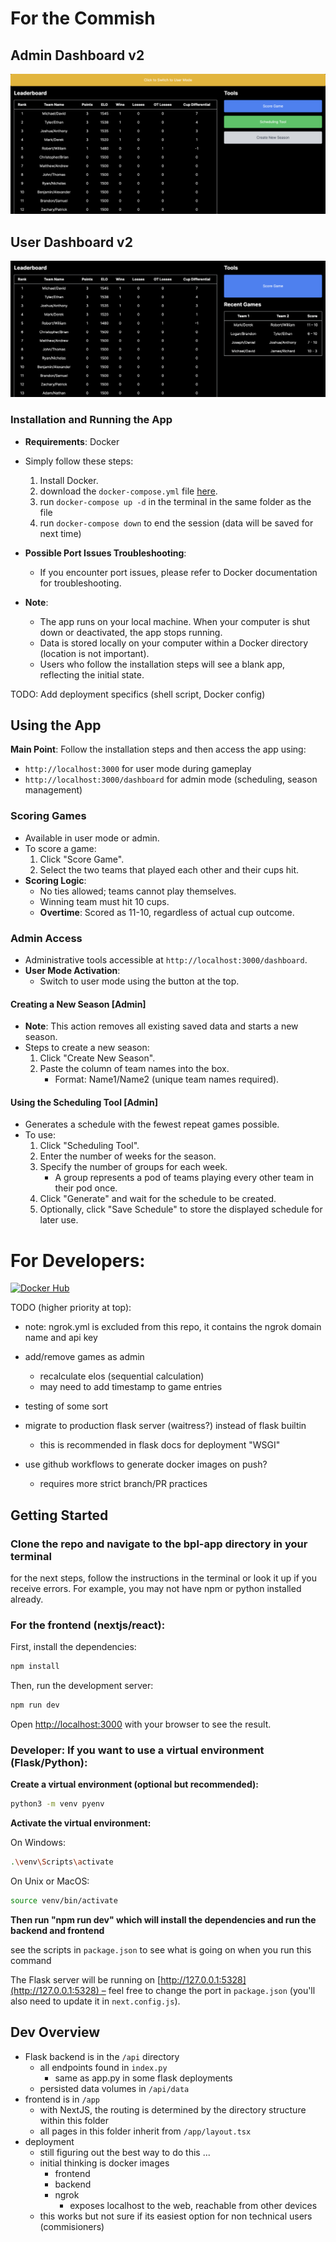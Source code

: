 
# For the Commish

## Admin Dashboard v2

![Admin Dashboard Preview](/public/adminv2.png)

## User Dashboard v2

![User Dashboard Preview](/public/userv2.png)

### Installation and Running the App

- **Requirements**: Docker
- Simply follow these steps:
    1. Install Docker.
    2. download the `docker-compose.yml` file [here](/deploy/docker-compose.yml).
    3. run `docker-compose up -d` in the terminal in the same folder as the file
    4. run `docker-compose down` to end the session (data will be saved for next time)

- **Possible Port Issues Troubleshooting**:
    - If you encounter port issues, please refer to Docker documentation for troubleshooting.

- **Note**: 
    - The app runs on your local machine. When your computer is shut down or deactivated, the app stops running.
    - Data is stored locally on your computer within a Docker directory (location is not important).
    - Users who follow the installation steps will see a blank app, reflecting the initial state.

TODO: Add deployment specifics (shell script, Docker config)

## Using the App

**Main Point**: Follow the installation steps and then access the app using:
- `http://localhost:3000` for user mode during gameplay
- `http://localhost:3000/dashboard` for admin mode (scheduling, season management)

### Scoring Games

- Available in user mode or admin.
- To score a game:
    1. Click "Score Game".
    2. Select the two teams that played each other and their cups hit.
- **Scoring Logic**:
    - No ties allowed; teams cannot play themselves.
    - Winning team must hit 10 cups.
    - **Overtime**: Scored as 11-10, regardless of actual cup outcome.

### Admin Access

- Administrative tools accessible at `http://localhost:3000/dashboard`.
- **User Mode Activation**:
    - Switch to user mode using the button at the top.

#### Creating a New Season [Admin]

- **Note**: This action removes all existing saved data and starts a new season.
- Steps to create a new season:
    1. Click "Create New Season".
    2. Paste the column of team names into the box.
        - Format: Name1/Name2 (unique team names required).

#### Using the Scheduling Tool [Admin]

- Generates a schedule with the fewest repeat games possible.
- To use:
    1. Click "Scheduling Tool".
    2. Enter the number of weeks for the season.
    3. Specify the number of groups for each week.
        - A group represents a pod of teams playing every other team in their pod once.
    4. Click "Generate" and wait for the schedule to be created.
    5. Optionally, click "Save Schedule" to store the displayed schedule for later use.    



# For Developers:

[![Docker Hub](https://img.shields.io/badge/Docker%20Hub-shelbyjm%2Fbpl--app-blue?style=for-the-badge&logo=docker)](https://hub.docker.com/repository/docker/shelbyjm/bpl-app/general)

TODO (higher priority at top):

- note: ngrok.yml is excluded from this repo, it contains the ngrok domain name and api key
- add/remove games as admin
    - recalculate elos (sequential calculation)
    - may need to add timestamp to game entries

- testing of some sort 
- migrate to production flask server (waitress?) instead of flask builtin
    - this is recommended in flask docs for deployment "WSGI"
- use github workflows to generate docker images on push?
    - requires more strict branch/PR practices


## Getting Started

### Clone the repo and navigate to the bpl-app directory in your terminal 

for the next steps, follow the instructions in the terminal or look it up if you receive errors. For example, you may not have npm or python installed already.

### For the frontend (nextjs/react):

First, install the dependencies:

```bash
npm install
```

Then, run the development server:

```bash
npm run dev
```

Open [http://localhost:3000](http://localhost:3000) with your browser to see the result.

### Developer: If you want to use a virtual environment (Flask/Python):

**Create a virtual environment (optional but recommended):**
   ```bash
   python3 -m venv pyenv
   ```

**Activate the virtual environment:**

On Windows:
```bash
.\venv\Scripts\activate
```
On Unix or MacOS:
```bash
source venv/bin/activate
```

**Then run "npm run dev" which will install the dependencies and run the backend and frontend**

see the scripts in `package.json` to see what is going on when you run this command 

The Flask server will be running on [http://127.0.0.1:5328](http://127.0.0.1:5328) – feel free to change the port in `package.json` (you'll also need to update it in `next.config.js`).

## Dev Overview

- Flask backend is in the `/api` directory
    - all endpoints found in `index.py`
        - same as app.py in some flask deployments
    - persisted data volumes in `/api/data`
- frontend is in `/app`
    - with NextJS, the routing is determined by the directory structure within this folder
    - all pages in this folder inherit from `/app/layout.tsx`
- deployment
    - still figuring out the best way to do this ...
    - initial thinking is docker images
        - frontend
        - backend
        - ngrok 
            - exposes localhost to the web, reachable from other devices
    - this works but not sure if its easiest option for non technical users (commisioners)